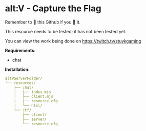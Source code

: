 # alt:V - Capture the Flag

Remember to 🌟 this Github if you 💖 it.

This resource needs to be tested; it has not been tested yet.

You can view the work being done on https://twitch.tv/stuykgaming

**Requirements:**
* chat

**Installation:**

```yaml
altVServerFolder/
└── resources/
    ├── chat/
    |   ├── index.mjs
    |   ├── client.mjs
    |   ├── resource.cfg
    |   └── html/
    └── ctf/
        ├── client/
        ├── server/
        └── resource.cfg
```